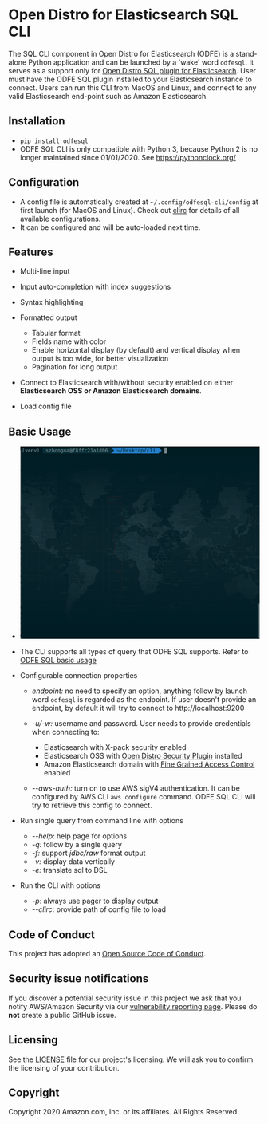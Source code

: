 # Open Distro for Elasticsearch SQL CLI

The SQL CLI component in Open Distro for Elasticsearch (ODFE) is a stand-alone Python application and can be launched by a 'wake' word `odfesql`. It serves as a support only for 
[Open Distro SQL plugin for Elasticsearch](https://opendistro.github.io/for-elasticsearch-docs/docs/sql/). User must have the  ODFE SQL plugin installed to your Elasticsearch instance to connect. Users can run this CLI from MacOS and Linux, and connect to any valid Elasticsearch end-point such as Amazon Elasticsearch.

## Installation
- `pip install odfesql` 
- ODFE SQL CLI is only compatible with Python 3, because Python 2 is no longer maintained since 01/01/2020. See https://pythonclock.org/ 

## Configuration
- A config file is automatically created at `~/.config/odfesql-cli/config` at first launch (for MacOS and Linux). 
Check out [clirc](src/conf/clirc) for details of all available configurations.
- It can be configured and will be auto-loaded next time.

## Features
- Multi-line input
- Input auto-completion with index suggestions
- Syntax highlighting
- Formatted output
    - Tabular format
    - Fields name with color
    - Enable horizontal display (by default) and vertical display when output is too wide, for better visualization
    - Pagination for long output

- Connect to Elasticsearch with/without security enabled on either **Elasticsearch OSS or Amazon Elasticsearch domains**.
- Load config file

## Basic Usage
- ![](./screenshots/usage.gif)
- The CLI supports all types of query that ODFE SQL supports. Refer to [ODFE SQL basic usage](https://github.com/opendistro-for-elasticsearch/sql#basic-usage)
    
- Configurable connection properties
    - *endpoint:* no need to specify an option, anything follow by launch word `odfesql` is regarded as the endpoint. 
    If user doesn't provide an endpoint, by default it will try to connect to http://localhost:9200
    - *-u/-w:* username and password. User needs to provide credentials when connecting to:
        - Elasticsearch with X-pack security enabled
        - Elasticsearch OSS with [Open Distro Security Plugin](https://opendistro.github.io/for-elasticsearch-docs/docs/install/plugins/) installed
        - Amazon Elasticsearch domain with [Fine Grained Access Control](https://docs.aws.amazon.com/elasticsearch-service/latest/developerguide/fgac.html) enabled

    - *--aws-auth:* turn on to use AWS sigV4 authentication. It can be configured by AWS CLI `aws configure` command. ODFE SQL
    CLI will try to retrieve this config to connect.

- Run single query from command line with options
    - *--help:* help page for options
    - *-q:* follow by a single query
    - *-f:* support *jdbc/raw* format output
    - *-v:* display data vertically
    - *-e:* translate sql to DSL

- Run the CLI with options
    - *-p*: always use pager to display output
    - *--clirc*: provide path of config file to load


## Code of Conduct

This project has adopted an [Open Source Code of Conduct](https://opendistro.github.io/for-elasticsearch/codeofconduct.html).


## Security issue notifications

If you discover a potential security issue in this project we ask that you notify AWS/Amazon Security 
via our [vulnerability reporting page](http://aws.amazon.com/security/vulnerability-reporting/). 
Please do **not** create a public GitHub issue.


## Licensing

See the [LICENSE](./LICENSE.TXT) file for our project's licensing. We will ask you to confirm the licensing of your contribution.


## Copyright

Copyright 2020 Amazon.com, Inc. or its affiliates. All Rights Reserved.
